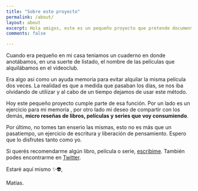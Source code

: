 ```yaml
---
title: "Sobre este proyecto"
permalink: /about/
layout: about
excerpt: Hola amigxs, este es un pequeño proyecto que pretende documentar los libros, peliculas y series que consumo y dar una pequeña reseña de estas.
comments: false

---
```


Cuando era pequeño en mi casa teniamos un cuaderno en donde anotábamos, en una suerte de listado, el nombre de las películas que alquilábamos en el videoclub.

Era algo así como un ayuda memoria para evitar alquilar la misma película dos veces. La realidad es que a medida que pasaban los días, se nos iba olvidando de utilizar y al cabo de un tiempo dejamos de usar este método. 

Hoy este pequeño proyecto cumple parte de esa función. Por un lado es un ejercicio para mi memoria , por otro lado mi deseo de compartir con los demás, **micro reseñas de libros, películas y series que voy consumiendo**.

Por último, no tomes tan enserio las mismas, esto no es más que un pasatiempo, un ejercicio de escritura y liberación de pensamiento. Espero que lo disfrutes tanto como yo.

Si querés recomendarme algún libro, película o serie, [escribime](mailto:matiaszappala@gmail.com). También podes encontrarme en [Twitter](https://twitter.com/matiasrz_).

Estaré aquí mismo ✨👽,

Matías.